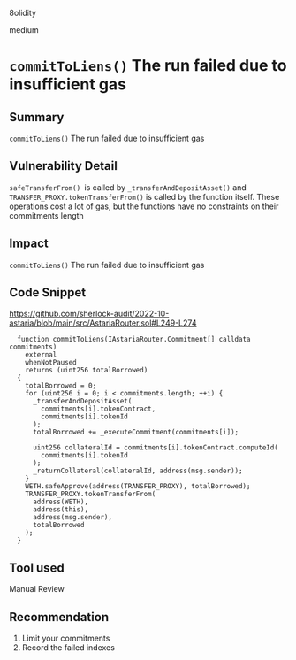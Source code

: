 8olidity

medium

# `commitToLiens()` The run failed due to insufficient gas

## Summary
`commitToLiens()` The run failed due to insufficient gas
## Vulnerability Detail
`safeTransferFrom() `is called by `_transferAndDepositAsset()` and `TRANSFER_PROXY.tokenTransferFrom()` is called by the function itself.
These operations cost a lot of gas, but the functions have no constraints on their commitments length
## Impact
`commitToLiens()` The run failed due to insufficient gas
## Code Snippet
https://github.com/sherlock-audit/2022-10-astaria/blob/main/src/AstariaRouter.sol#L249-L274
```solidity
  function commitToLiens(IAstariaRouter.Commitment[] calldata commitments)
    external
    whenNotPaused
    returns (uint256 totalBorrowed)
  {
    totalBorrowed = 0;
    for (uint256 i = 0; i < commitments.length; ++i) {
      _transferAndDepositAsset(
        commitments[i].tokenContract,
        commitments[i].tokenId
      );
      totalBorrowed += _executeCommitment(commitments[i]);

      uint256 collateralId = commitments[i].tokenContract.computeId(
        commitments[i].tokenId
      );
      _returnCollateral(collateralId, address(msg.sender));
    }
    WETH.safeApprove(address(TRANSFER_PROXY), totalBorrowed);
    TRANSFER_PROXY.tokenTransferFrom(
      address(WETH),
      address(this),
      address(msg.sender),
      totalBorrowed
    );
  }
```
## Tool used

Manual Review

## Recommendation
1. Limit your commitments
2. Record the failed indexes